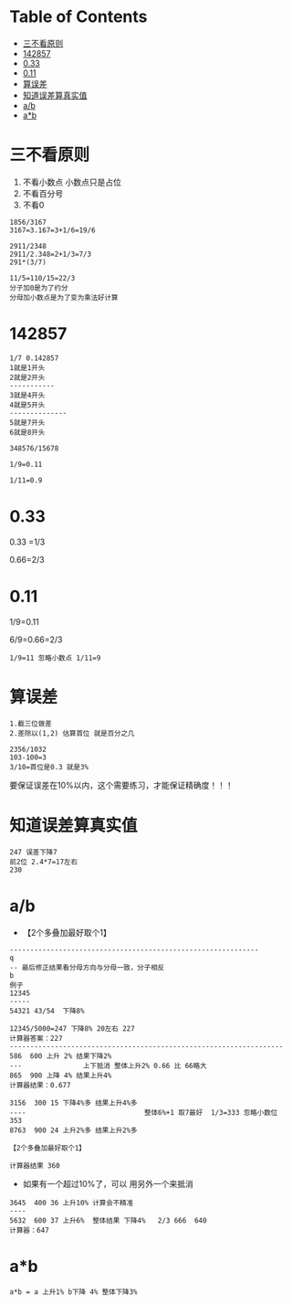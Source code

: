 # Table of Contents

* [三不看原则](#三不看原则)
* [142857](#142857)
* [0.33](#033)
* [0.11](#011)
* [算误差](#算误差)
* [知道误差算真实值](#知道误差算真实值)
* [a/b](#ab)
* [a*b](#ab-1)






# 三不看原则

1. 不看小数点 小数点只是占位
2. 不看百分号
3. 不看0

```
1856/3167
3167=3.167=3+1/6=19/6

2911/2348
2911/2.348=2+1/3=7/3
291*(3/7)

```

```
11/5=110/15=22/3
分子加0是为了约分
分母加小数点是为了变为乘法好计算
```

# 142857

```
1/7 0.142857
1就是1开头
2就是2开头
-----------
3就是4开头
4就是5开头
--------------
5就是7开头
6就是8开头

348576/15678 

```

```
1/9=0.11

1/11=0.9
```

# 0.33

0.33 =1/3

0.66=2/3



# 0.11

1/9=0.11

6/9=0.66=2/3

```
1/9=11 忽略小数点 1/11=9
```



# 算误差

```
1.截三位做差
2.差除以(1,2) 估算首位 就是百分之几

2356/1032 
103-100=3
3/10=首位是0.3 就是3%

```

要保证误差在10%以内，这个需要练习，才能保证精确度！！！

# 知道误差算真实值

```
247 误差下降7
前2位 2.4*7=17左右
230
```



# a/b

+ 【2个多叠加最好取个1】

```
-------------------------------------------------------------
q
-- 最后修正结果看分母方向与分母一致，分子相反
b
例子
12345
-----
54321 43/54  下降8%

12345/5000=247 下降8% 20左右 227 
计算器答案：227
-------------------------------------------------------------------
586  600 上升 2% 结果下降2%
---               上下抵消 整体上升2% 0.66 比 66略大
865  900 上降 4% 结果上升4%
计算器结果：0.677

3156  300 15 下降4%多 结果上升4%多
----                             整体6%+1 取7最好  1/3=333 忽略小数位  353
8763  900 24 上升2%多 结果上升2%多

【2个多叠加最好取个1】

计算器结果 360
```
+ 如果有一个超过10%了，可以 用另外一个来抵消

```
3645  400 36 上升10% 计算会不精准
----
5632  600 37 上升6%  整体结果 下降4%   2/3 666  640
计算器：647
```



# a*b

```
a*b = a 上升1% b下降 4% 整体下降3%
```

